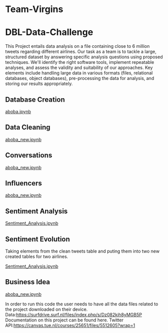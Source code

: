 # Team-Virgins
# DBL-Data-Challenge
This Project entails data analysis on a file containing close to 6 million tweets regarding different airlines. 
Our task as a team is to tackle a large, structured dataset by answering specific analysis questions using proposed techniques. We'll identify the right software tools, implement repeatable analyses, and assess the validity and suitability of our approaches. Key elements include handling large data in various formats (files, relational databases, object databases), pre-processing the data for analysis, and storing our results appropriately.

## Database Creation
[aboba.ipynb](aboba.ipynb)
## Data Cleaning
[aboba_new.ipynb](aboba_new.ipynb)
## Conversations
[aboba_new.ipynb](aboba_new.ipynb)
## Influencers
[aboba_new.ipynb](aboba_new.ipynb)
## Sentiment Analysis
[Sentiment_Analysis.ipynb](Sentiment_Analysis.ipynb)
## Sentiment Evolution
Taking elements from the clean tweets table and puting them into two new created tables for two airlines.

[Sentiment_Analysis.ipynb](Sentiment_Analysis.ipynb)
## Business Idea
[aboba_new.ipynb](aboba_new.ipynb)

In order to run this code the user needs to have all the data files related to the project downloaded on their device.
Data:https://surfdrive.surf.nl/files/index.php/s/Dz082kih8yMGB5P
Documentation on this project can be found here.
Twitter API:https://canvas.tue.nl/courses/25651/files/5512605?wrap=1
